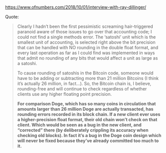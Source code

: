 https://www.ofnumbers.com/2018/10/01/interview-with-ray-dillinger/

Quote:
>Clearly I hadn’t been the first pessimistic screaming hair-triggered paranoid aware of those issues to go over that accounting code; I could not find a single methods error.  The ‘satoshi’ unit which is the smallest unit of accounting, is selected right above the bit precision that can be handled with NO rounding in the double float format, and every last operation as far as I could find was implemented in ways that admit no rounding of any bits that would affect a unit as large as a satoshi.
>
>To cause rounding of satoshis in the Bitcoin code, someone would have to be adding or subtracting more than 21 million Bitcoins (I think it’s actually 26 million, in fact…).  So, the Bitcoin chain is, I believe, rounding-free and will continue to check regardless of whether clients use any higher floating point precision.
>
>**For comparison Doge, which has so many coins in circulation that amounts larger than 26 million Doge are actually transacted, has rounding errors recorded in its block chain.  If a new client ever uses a higher-precision float format, their old chain won’t check on that client.  Which would be seen as a bug in the new client, and “corrected” there (by deliberately crippling its accuracy when checking old blocks). In fact it’s a bug in the Doge coin design which will never be fixed because they’ve already committed too much to it.**
